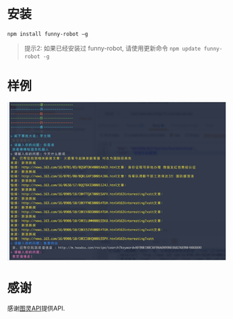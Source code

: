 # 安装

```bash
npm install funny-robot –g
```

>提示2: 如果已经安装过 funny-robot, 请使用更新命令 `npm update funny-robot -g`

# 样例

![image](./images/funny-robot.png)


# 感谢
感谢[图灵API](http://wap.tuling123.com/help/h_cent_webapi.jhtml?nav=doc)提供API.